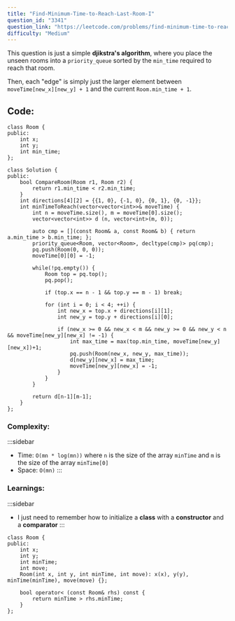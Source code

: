 ```yaml
---
title: "Find-Minimum-Time-to-Reach-Last-Room-I"
question_id: "3341"
question_link: "https://leetcode.com/problems/find-minimum-time-to-reach-last-room-i/"
difficulty: "Medium"
---
```


This question is just a simple **djikstra's algorithm**,
where you place the unseen rooms into a `priority_queue` sorted by the `min_time` required to reach that room.

Then, each "edge" is simply just the larger element between `moveTime[new_x][new_y] + 1` and the current `Room.min_time + 1`.

## Code<span>:</span>

```{.cpp}
class Room {
public:
    int x;
    int y;
    int min_time;
};

class Solution {
public:
    bool CompareRoom(Room r1, Room r2) {
        return r1.min_time < r2.min_time;
    }
    int directions[4][2] = {{1, 0}, {-1, 0}, {0, 1}, {0, -1}};
    int minTimeToReach(vector<vector<int>>& moveTime) {
        int n = moveTime.size(), m = moveTime[0].size();
        vector<vector<int>> d (n, vector<int>(m, 0));

        auto cmp = [](const Room& a, const Room& b) { return a.min_time > b.min_time; };
        priority_queue<Room, vector<Room>, decltype(cmp)> pq(cmp);
        pq.push(Room(0, 0, 0));
        moveTime[0][0] = -1;

        while(!pq.empty()) {
            Room top = pq.top();
            pq.pop();
            
            if (top.x == n - 1 && top.y == m - 1) break;
            
            for (int i = 0; i < 4; ++i) {
                int new_x = top.x + directions[i][1];
                int new_y = top.y + directions[i][0];

                if (new_x >= 0 && new_x < m && new_y >= 0 && new_y < n && moveTime[new_y][new_x] != -1) {
                    int max_time = max(top.min_time, moveTime[new_y][new_x])+1;
                    pq.push(Room(new_x, new_y, max_time));
                    d[new_y][new_x] = max_time;
                    moveTime[new_y][new_x] = -1;
                }
            }
        }

        return d[n-1][m-1];
    }
};
```

### Complexity<span>:</span>

:::sidebar 
- Time: `O(mn * log(mn))` where `n` is the size of the array `minTime` and `m` is the size of the array `minTime[0]`
- Space: `O(mn)`
:::

### Learnings<span>:</span>

:::sidebar 
- I just need to remember how to initialize a **class** with a **constructor** and a **comparator**
:::
```{.cpp}
class Room {
public:
    int x;
    int y;
    int minTime;
    int move;
    Room(int x, int y, int minTime, int move): x(x), y(y), minTime(minTime), move(move) {};

    bool operator< (const Room& rhs) const {
        return minTime > rhs.minTime;
    }
};
```

